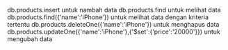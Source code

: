 db.products.insert untuk nambah data
db.products.find untuk melihat data
db.products.find({'name':'iPhone'}) untuk melihat data dengan kriteria tertentu
db.products.deleteOne({'name':'iPhone'}) untuk menghapus data
db.products.updateOne({'name':'iPhone'},{'$set':{'price':'20000'}}) untuk mengubah data